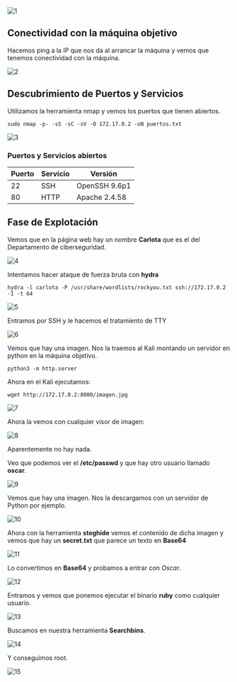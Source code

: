 ![1](https://github.com/user-attachments/assets/114e16f6-a9b4-49ea-992d-0820ab0e4fda)

## Conectividad con la máquina objetivo

Hacemos ping a la IP que nos da al arrancar la máquina y vemos que tenemos conectividad con la máquina.

![2](https://github.com/user-attachments/assets/4e561066-8daf-478d-a54f-93862c07b758)

## Descubrimiento de Puertos y Servicios

Utilizamos la herramienta nmap y vemos los puertos que tienen abiertos.

`sudo nmap -p- -sS -sC -sV -O 172.17.0.2 -oN puertos.txt`

![3](https://github.com/user-attachments/assets/eb8b4ac4-9654-4dca-b233-d29479175e8f)

### Puertos y Servicios abiertos

| Puerto | Servicio | Versión       |
| ------ | -------- | ------------- |
| 22     | SSH      | OpenSSH 9.6p1 |
| 80     | HTTP     | Apache 2.4.58 |

## Fase de Explotación 

Vemos que en la página web hay un nombre **Carlota** que es el del Departamento de ciberseguridad.

![4](https://github.com/user-attachments/assets/ef0d21b3-e9cc-440a-86df-19b409572559)

Intentamos hacer ataque de fuerza bruta con **hydra**

`hydra -l carlota -P /usr/share/wordlists/rockyou.txt ssh://172.17.0.2 -I -t 64`

![5](https://github.com/user-attachments/assets/73f020fd-522c-4e1a-af5f-d21acdc2f391)

Entramos por SSH y le hacemos el tratamiento de TTY

![6](https://github.com/user-attachments/assets/9ae81bda-361d-43ea-a93a-44472a3973d5)

Vemos que hay una imagen. Nos la traemos al Kali montando un servidor en python en la máquina objetivo.

`python3 -m http.server`

Ahora en el Kali ejecutamos:

`wget http://172.17.0.2:8000/imagen.jpg`

![7](https://github.com/user-attachments/assets/9b924e5f-0f95-44ea-9f4a-d7c198fd51a4)

Ahora la vemos con cualquier visor de imagen:

![8](https://github.com/user-attachments/assets/d33b65dc-f8ed-4ec8-87ea-5bdb99a58eaa)

Aparentemente no hay nada.

Veo que podemos ver el **/etc/passwd** y que hay otro usuario llamado **oscar**.

![9](https://github.com/user-attachments/assets/c591708b-b3fa-488e-9ff5-ba51cf71cbdc)

Vemos que hay una imagen. Nos la descargamos con un servidor de Python por ejemplo.

![10](https://github.com/user-attachments/assets/710a6ca0-244b-4656-aca3-86bebbebff94)

Ahora con la herramienta **steghide** vemos el contenido de dicha imagen y vemos que hay un **secret.txt** que parece un texto en **Base64**

![11](https://github.com/user-attachments/assets/d0ec7c44-9249-414b-835f-8225921f7bf5)

Lo convertimos en **Base64** y probamos a entrar con *Oscar*.

![12](https://github.com/user-attachments/assets/e9a31ce0-d651-4728-9791-326e6b9632a3)

Entramos y vemos que ponemos ejecutar el binario **ruby** como cualquier usuario.

![13](https://github.com/user-attachments/assets/de01ef8a-fbe4-4deb-b9a3-2d7815f9140d)

Buscamos en nuestra herramienta **Searchbins**.

![14](https://github.com/user-attachments/assets/712c1a3b-199c-4a8c-97d5-c1f7a5408ff9)


Y conseguimos root.

![15](https://github.com/user-attachments/assets/256909ef-ceb5-45c1-a351-43313887cc11)